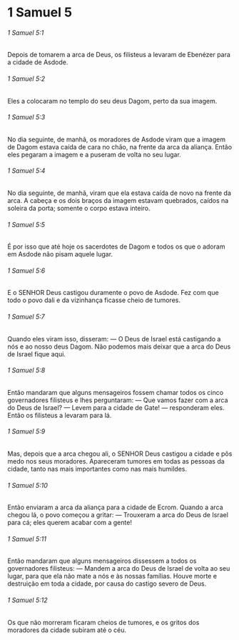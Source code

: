 # 1 Samuel 5

###### 1 Samuel 5:1

Depois de tomarem a arca de Deus, os filisteus a levaram de Ebenézer para a cidade de Asdode.

###### 1 Samuel 5:2

Eles a colocaram no templo do seu deus Dagom, perto da sua imagem.

###### 1 Samuel 5:3

No dia seguinte, de manhã, os moradores de Asdode viram que a imagem de Dagom estava caída de cara no chão, na frente da arca da aliança. Então eles pegaram a imagem e a puseram de volta no seu lugar.

###### 1 Samuel 5:4

No dia seguinte, de manhã, viram que ela estava caída de novo na frente da arca. A cabeça e os dois braços da imagem estavam quebrados, caídos na soleira da porta; somente o corpo estava inteiro.

###### 1 Samuel 5:5

É por isso que até hoje os sacerdotes de Dagom e todos os que o adoram em Asdode não pisam aquele lugar.

###### 1 Samuel 5:6

E o SENHOR Deus castigou duramente o povo de Asdode. Fez com que todo o povo dali e da vizinhança ficasse cheio de tumores.

###### 1 Samuel 5:7

Quando eles viram isso, disseram: — O Deus de Israel está castigando a nós e ao nosso deus Dagom. Não podemos mais deixar que a arca do Deus de Israel fique aqui.

###### 1 Samuel 5:8

Então mandaram que alguns mensageiros fossem chamar todos os cinco governadores filisteus e lhes perguntaram: — Que vamos fazer com a arca do Deus de Israel? — Levem para a cidade de Gate! — responderam eles. Então os filisteus a levaram para lá.

###### 1 Samuel 5:9

Mas, depois que a arca chegou ali, o SENHOR Deus castigou a cidade e pôs medo nos seus moradores. Apareceram tumores em todas as pessoas da cidade, tanto nas mais importantes como nas mais humildes.

###### 1 Samuel 5:10

Então enviaram a arca da aliança para a cidade de Ecrom. Quando a arca chegou lá, o povo começou a gritar: — Trouxeram a arca do Deus de Israel para cá; eles querem acabar com a gente!

###### 1 Samuel 5:11

Então mandaram que alguns mensageiros dissessem a todos os governadores filisteus: — Mandem a arca do Deus de Israel de volta ao seu lugar, para que ela não mate a nós e às nossas famílias. Houve morte e destruição em toda a cidade, por causa do castigo severo de Deus.

###### 1 Samuel 5:12

Os que não morreram ficaram cheios de tumores, e os gritos dos moradores da cidade subiram até o céu.

